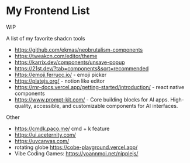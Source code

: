 # My Frontend List

WIP

A list of my favorite shadcn tools
- https://github.com/ekmas/neobrutalism-components
- https://tweakcn.com/editor/theme
- https://karrix.dev/components/unsave-popup
- https://21st.dev/?tab=components&sort=recommended
- https://emoji.ferrucc.io/ - emoji picker
- https://platejs.org/ - notion like editor
- https://rnr-docs.vercel.app/getting-started/introduction/ - react native components
- https://www.prompt-kit.com/ - Core building blocks for AI apps. High-quality, accessible, and customizable components for AI interfaces.


Other
- https://cmdk.paco.me/ cmd + k feature
- https://ui.aceternity.com/
- https://uvcanvas.com/
- rotating globe https://cobe-playground.vercel.app/
- Vibe Coding Games: https://yoannmoi.net/nipplejs/
